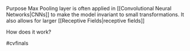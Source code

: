 Purpose
Max Pooling layer is often applied in [[Convolutional Neural Networks|CNNs]] to make the model invariant to small transformations. It also allows for larger [[Receptive Fields|receptive fields]] 

How does it work?

#cvfinals